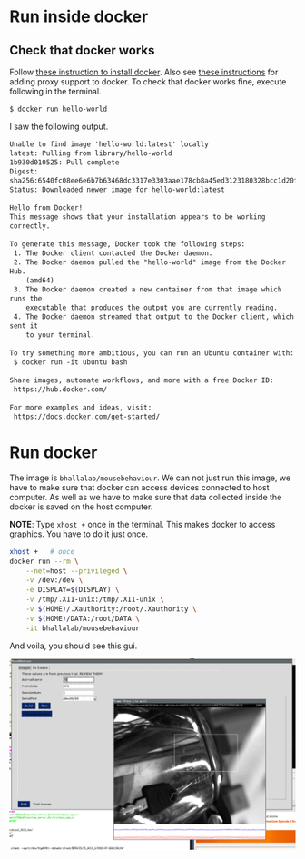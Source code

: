 # Run inside docker

## Check that docker works

Follow [these instruction to install docker](https://docs.docker.com/install).
Also see [these
instructions](https://docs.docker.com/config/daemon/systemd/#httphttps-proxy)
for adding proxy support to docker. To check that docker works fine, execute
following in the terminal.

```bash
$ docker run hello-world
```

I saw the following output.

```
Unable to find image 'hello-world:latest' locally
latest: Pulling from library/hello-world
1b930d010525: Pull complete 
Digest: sha256:6540fc08ee6e6b7b63468dc3317e3303aae178cb8a45ed3123180328bcc1d20f
Status: Downloaded newer image for hello-world:latest

Hello from Docker!
This message shows that your installation appears to be working correctly.

To generate this message, Docker took the following steps:
 1. The Docker client contacted the Docker daemon.
 2. The Docker daemon pulled the "hello-world" image from the Docker Hub.
    (amd64)
 3. The Docker daemon created a new container from that image which runs the
    executable that produces the output you are currently reading.
 4. The Docker daemon streamed that output to the Docker client, which sent it
    to your terminal.

To try something more ambitious, you can run an Ubuntu container with:
 $ docker run -it ubuntu bash

Share images, automate workflows, and more with a free Docker ID:
 https://hub.docker.com/

For more examples and ideas, visit:
 https://docs.docker.com/get-started/

```

# Run docker

The image is `bhallalab/mousebehaviour`. We can not just run this image, we have
to make sure that docker can access devices connected to host computer. As well
as we have to make sure that data collected inside the docker is saved on the
host computer. 

__NOTE__: Type `xhost +` once in the terminal. This makes docker to access
graphics. You have to do it just once.

```bash
xhost +   # once 
docker run --rm \
    --net=host --privileged \
    -v /dev:/dev \
    -e DISPLAY=$(DISPLAY) \
    -v /tmp/.X11-unix:/tmp/.X11-unix \
    -v $(HOME)/.Xauthority:/root/.Xauthority \
    -v $(HOME)/DATA:/root/DATA \
    -it bhallalab/mousebehaviour
```

And voila, you should see this gui.

![](images/gui_in_docker.png)



